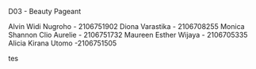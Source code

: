D03 - Beauty Pageant

Alvin Widi Nugroho - 2106751902
Diona Varastika - 2106708255
Monica Shannon Clio Aurelie - 2106751732
Maureen Esther Wijaya - 2106705335
Alicia Kirana Utomo -2106751505

tes

